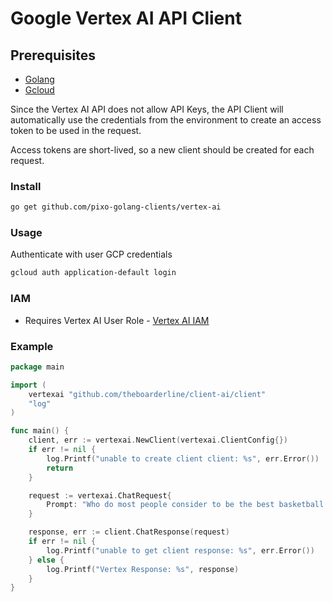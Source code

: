 
# Google Vertex AI API Client

## Prerequisites
- [Golang](https://go.dev/doc/install)
- [Gcloud](https://cloud.google.com/sdk/docs/install)

Since the Vertex AI API does not allow API Keys,
the API Client will automatically use the credentials
from the environment to create an access token to be used
in the request.

Access tokens are short-lived, so a new client should be created for each request.

### Install

```bash
go get github.com/pixo-golang-clients/vertex-ai
```

### Usage

Authenticate with user GCP credentials

```bash
gcloud auth application-default login
```

### IAM
- Requires Vertex AI User Role - [Vertex AI IAM](https://cloud.google.com/vertex-ai/docs/general/access-control)

### Example

```go
package main

import (
	vertexai "github.com/theboarderline/client-ai/client"
	"log"
)

func main() {
	client, err := vertexai.NewClient(vertexai.ClientConfig{})
	if err != nil {
		log.Printf("unable to create client client: %s", err.Error())
		return
	}

	request := vertexai.ChatRequest{
		Prompt: "Who do most people consider to be the best basketball player of all time",
	}

	response, err := client.ChatResponse(request)
	if err != nil {
		log.Printf("unable to get client response: %s", err.Error())
	} else {
		log.Printf("Vertex Response: %s", response)
	}
}


```
